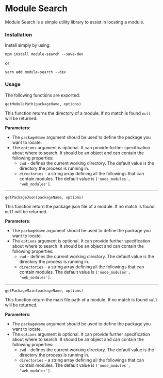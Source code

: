 # Module Search

Module Search is a simple utility library to assist in locating a module. 

### Installation

Install simply by using:

`npm install module-search --save-dev` 

or

`yarn add module-search --dev`

### Usage

The following functions are exported:

`getModulePath(packageName, options)`

This function returns the directory of a module. If no match is found `null` will be returned.

**Parameters:**

- The `packageName` argument should be used to define the package you want to locate.
- The `options` argument is optional. It can provide further specification about where to search. It should be an object and can contain the following properties:
    + `cwd` - defines the current working directory. The default value is the directory the process is running in.
    + `directories` - a string array defining all the followings that can contain modules. The default value is `['node_modules', 'web_modules']`.

---

`getPackageJson(packageName, options)`

This function return the package.json file of a module. If no match is found `null` will be returned.

**Parameters:**

- The `packageName` argument should be used to define the package you want to locate.
- The `options` argument is optional. It can provide further specification about where to search. It should be an object and can contain the following properties:
    + `cwd` - defines the current working directory. The default value is the directory the process is running in.
    + `directories` - a string array defining all the followings that can contain modules. The default value is `['node_modules', 'web_modules']`.

---

`getPackageMain(packageName, options)`

This function return the main file path of a module. If no match is found `null` will be returned.

**Parameters:**

- The `packageName` argument should be used to define the package you want to locate.
- The `options` argument is optional. It can provide further specification about where to search. It should be an object and can contain the following properties:
    + `cwd` - defines the current working directory. The default value is the directory the process is running in.
    + `directories` - a string array defining all the followings that can contain modules. The default value is `['node_modules', 'web_modules']`.